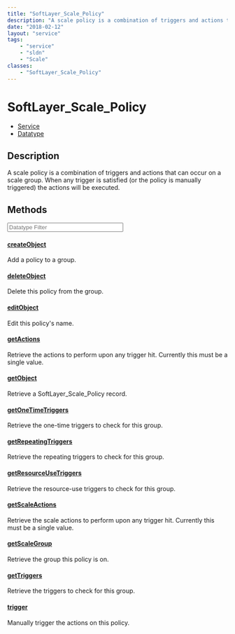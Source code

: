 ```yaml
---
title: "SoftLayer_Scale_Policy"
description: "A scale policy is a combination of triggers and actions that can occur on a scale group. When any trigger is satisfied (... "
date: "2018-02-12"
layout: "service"
tags:
    - "service"
    - "sldn"
    - "Scale"
classes:
    - "SoftLayer_Scale_Policy"
---
```

# SoftLayer_Scale_Policy
<div id='service-datatype'>
    <ul id='sldn-reference-tabs'>
    <li id='service'> <a href='/reference/services/SoftLayer_Scale_Policy' >Service</a></li>    <li id='datatype'> <a href='/reference/datatypes/SoftLayer_Scale_Policy' >Datatype</a></li>
    </ul>
</div>

## Description
A scale policy is a combination of triggers and actions that can occur on a scale group. When any trigger is satisfied (or the policy is manually triggered) the actions will be executed. 



        
<div id="properties" class="content service-content">

## Methods

<div class="view-filters">
    <div class="clearfix">
        <div class="search-input-box">
            <input placeholder="Datatype Filter" onkeyup="titleSearch(inputId='edit-combine', divId='method-div', elementClass='method-row')" 
                type="text" id="edit-combine" value="" size="30" maxlength="128" class="form-text">
        </div>
    </div>
</div>

#### [createObject](/reference/services/SoftLayer_Scale_Policy/createObject)
Add a policy to a group.

#### [deleteObject](/reference/services/SoftLayer_Scale_Policy/deleteObject)
Delete this policy from the group.

#### [editObject](/reference/services/SoftLayer_Scale_Policy/editObject)
Edit this policy's name.

#### [getActions](/reference/services/SoftLayer_Scale_Policy/getActions)
Retrieve the actions to perform upon any trigger hit. Currently this must be a single value.

#### [getObject](/reference/services/SoftLayer_Scale_Policy/getObject)
Retrieve a SoftLayer_Scale_Policy record.

#### [getOneTimeTriggers](/reference/services/SoftLayer_Scale_Policy/getOneTimeTriggers)
Retrieve the one-time triggers to check for this group.

#### [getRepeatingTriggers](/reference/services/SoftLayer_Scale_Policy/getRepeatingTriggers)
Retrieve the repeating triggers to check for this group.

#### [getResourceUseTriggers](/reference/services/SoftLayer_Scale_Policy/getResourceUseTriggers)
Retrieve the resource-use triggers to check for this group.

#### [getScaleActions](/reference/services/SoftLayer_Scale_Policy/getScaleActions)
Retrieve the scale actions to perform upon any trigger hit. Currently this must be a single value.

#### [getScaleGroup](/reference/services/SoftLayer_Scale_Policy/getScaleGroup)
Retrieve the group this policy is on.

#### [getTriggers](/reference/services/SoftLayer_Scale_Policy/getTriggers)
Retrieve the triggers to check for this group.

#### [trigger](/reference/services/SoftLayer_Scale_Policy/trigger)
Manually trigger the actions on this policy. 

</div>

